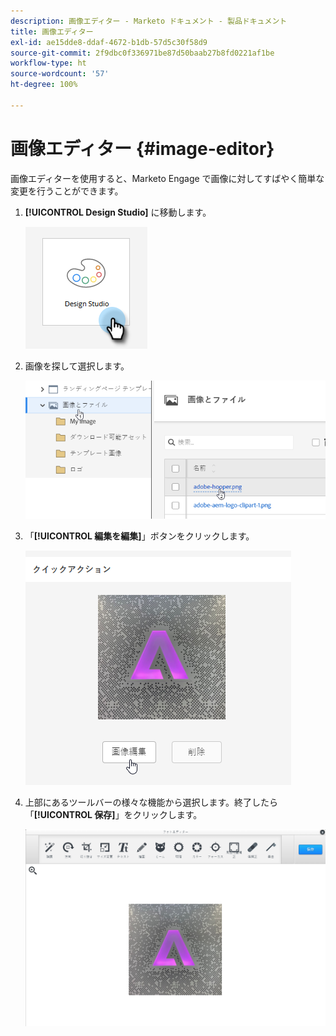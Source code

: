 ```yaml
---
description: 画像エディター - Marketo ドキュメント - 製品ドキュメント
title: 画像エディター
exl-id: ae15dde8-ddaf-4672-b1db-57d5c30f58d9
source-git-commit: 2f9dbc0f336971be87d50baab27b8fd0221af1be
workflow-type: ht
source-wordcount: '57'
ht-degree: 100%

---
```


# 画像エディター {#image-editor}

画像エディターを使用すると、Marketo Engage で画像に対してすばやく簡単な変更を行うことができます。

1. **[!UICONTROL Design Studio]** に移動します。

   ![](assets/image-editor-1.png)

1. 画像を探して選択します。

   ![](assets/image-editor-2.png)

1. 「**[!UICONTROL 編集を編集]**」ボタンをクリックします。

   ![](assets/image-editor-3.png)

1. 上部にあるツールバーの様々な機能から選択します。終了したら「**[!UICONTROL 保存]**」をクリックします。

   ![](assets/image-editor-4.png)
